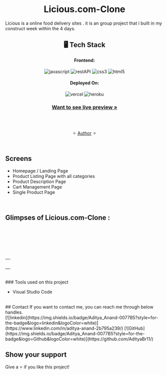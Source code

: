 
<h1 align="center">Licious.com-Clone</h1>

Licious is a online food delivery sites . it is an group project that i built in my construct week within the 4 days.

<h2 align="center">🖥️ Tech Stack</h2>

<h4 align="center">Frontend:</h4>

<p align="center">
  <img src="https://img.shields.io/badge/JavaScript-323330?style=for-the-badge&logo=javascript&logoColor=F7DF1E" alt="javascript" />
  <img src="https://img.shields.io/badge/Rest_API-02303A?style=for-the-badge&logo=react-router&logoColor=white" alt="restAPI" />
  <img src="https://img.shields.io/badge/CSS3-1572B6?style=for-the-badge&logo=css3&logoColor=white" alt="css3" />
  <img src="https://img.shields.io/badge/HTML5-E34F26?style=for-the-badge&logo=html5&logoColor=white" alt="html5" />
</p>

<h4 align="center">Deployed On:</h4>

<p align="center">
  <img src="https://img.shields.io/badge/Netlify-00C7B7?style=for-the-badge&logo=netlify&logoColor=white" alt="vercel" />
  <img src="https://img.shields.io/badge/vercel-430098?style=for-the-badge&logo=vercel&logoColor=white" alt="heroku" />
</p>

<h3 align="center"><a href="https://starlit-gumption-871ca8.netlify.app/"><strong>Want to see live preview »</strong></a></h3>
<br />

<p align="center">
  <br />&#10023;
  <a href="#Contact">Author</a> &#10023;
</p>

<br />

## Screens 
- Homepage / Landing Page
- Product Listing Page with all categories
- Product Description Page
- Cart Management Page
- Single Product Page


<br />


## Glimpses of Licious.com-Clone :
<table>
  <tr>
    <td><img src="https://https://i.ibb.co/9vNZ25x/l1.png"  alt="" /></td>
  </tr>
  <br/>
  <tr>
    <td><img src="https://i.ibb.co/cXH2g7Y/l2.png"  alt="" /></td>
  </tr>
  <br/>
  <tr>
    <td><img src="https://i.ibb.co/ftkM6Gs/l3.png"  alt="" /></td>
  </tr>
  <br/>
   <tr>
    <td><img src="https://i.ibb.co/1LpGcTc/l4.png"   alt="" /></td>
  </tr>
  <br/>
  <tr>
    <td><img src="https://i.ibb.co/mzFpVHq/l5.png"  alt="" /></td>
  </tr>
  <br/>

</table>

<br />
### Tools used on this project

- Visual Studio Code
<br />
## Contact
If you want to contact me, you can reach me through below handles. <br />
[![linkedin](https://img.shields.io/badge/Aditya_Anand-0077B5?style=for-the-badge&logo=linkedin&logoColor=white)](https://www.linkedin.com/in/aditya-anand-2b795a239/)
[![GitHub](https://img.shields.io/badge/Aditya_Anand-0077B5?style=for-the-badge&logo=Github&logoColor=white)](https://github.com/AdityaBr11/)

## Show your support

Give a ⭐️ if you like this project!


